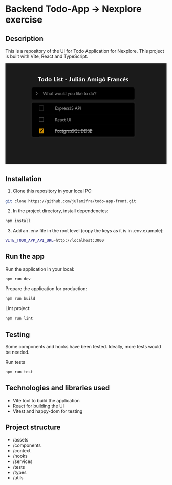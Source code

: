 # Backend Todo-App -> Nexplore exercise

## Description

This is a repository of the UI for Todo Application for Nexplore.
This project is built with Vite, React and TypeScript.

![Todo App](/public/todo_app_screenshot.PNG)

## Installation

1. Clone this repository in your local PC:

```bash
git clone https://github.com/julamifra/todo-app-front.git
```

2. In the project directory, install dependencies:

```bash
npm install
```

3. Add an .env file in the root level (copy the keys as it is in .env.example):

```bash
VITE_TODO_APP_API_URL=http://localhost:3000
```

## Run the app

Run the application in your local:

```bash
npm run dev
```

Prepare the application for production:

```bash
npm run build
```

Lint project:

```bash
npm run lint
```

## Testing

Some components and hooks have been tested.
Ideally, more tests would be needed.

Run tests

```bash
npm run test
```

## Technologies and libraries used

- Vite tool to build the application
- React for building the UI
- Vitest and happy-dom for testing

## Project structure

- /assets
- /components
- /context
- /hooks
- /services
- /tests
- /types
- /utils
